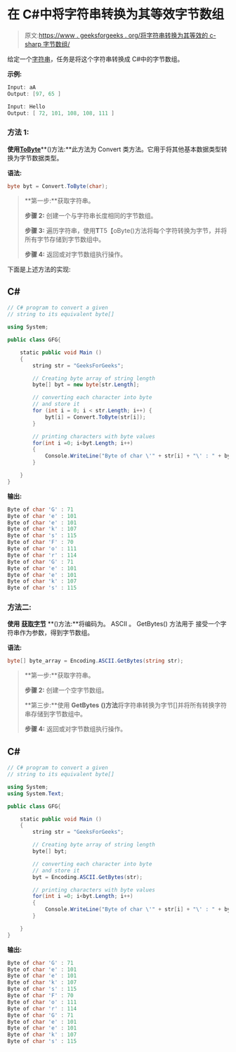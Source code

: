 # 在 C#中将字符串转换为其等效字节数组

> 原文:[https://www . geeksforgeeks . org/将字符串转换为其等效的 c-sharp 字节数组/](https://www.geeksforgeeks.org/converting-a-string-to-its-equivalent-byte-array-in-c-sharp/)

给定一个[字符串](https://www.geeksforgeeks.org/c-sharp-string/)，任务是将这个字符串转换成 C#中的字节数组。

**示例:**

```cs
Input: aA
Output: [97, 65 ]

Input: Hello
Output: [ 72, 101, 108, 108, 111 ]

```

### **方法 1:**

**使用**[**ToByte**](https://www.geeksforgeeks.org/c-sharp-convert-tobytestring-iformatprovider-method/)**()方法:**此方法为 Convert 类方法。它用于将其他基本数据类型转换为字节数据类型。

**语法:**

```cs
byte byt = Convert.ToByte(char); 

```

> **第一步:**获取字符串。
> 
> **步骤 2:** 创建一个与字符串长度相同的字节数组。
> 
> **步骤 3:** 遍历字符串，使用**T**T5【oByte()方法将每个字符转换为字节，并将所有字节存储到字节数组中。
> 
> **步骤 4:** 返回或对字节数组执行操作。

下面是上述方法的实现:

## C#

```cs
// C# program to convert a given
// string to its equivalent byte[]

using System;

public class GFG{

    static public void Main ()
    { 
        string str = "GeeksForGeeks"; 

        // Creating byte array of string length 
        byte[] byt = new byte[str.Length]; 

        // converting each character into byte 
        // and store it
        for (int i = 0; i < str.Length; i++) { 
            byt[i] = Convert.ToByte(str[i]); 
        } 

        // printing characters with byte values
        for(int i =0; i<byt.Length; i++)
        {
            Console.WriteLine("Byte of char \'" + str[i] + "\' : " + byt[i]);
        }

    } 
}
```

**输出:**

```cs
Byte of char 'G' : 71
Byte of char 'e' : 101
Byte of char 'e' : 101
Byte of char 'k' : 107
Byte of char 's' : 115
Byte of char 'F' : 70
Byte of char 'o' : 111
Byte of char 'r' : 114
Byte of char 'G' : 71
Byte of char 'e' : 101
Byte of char 'e' : 101
Byte of char 'k' : 107
Byte of char 's' : 115

```

### **方法二:**

**使用** [**获取字节**](https://www.geeksforgeeks.org/c-sharp-bitconverter-class/) **()方法:**将编码为。 ASCII 。 GetBytes() 方法用于 接受一个字符串作为参数，得到字节数组。

**语法:**

```cs
byte[] byte_array = Encoding.ASCII.GetBytes(string str); 

```

> **第一步:**获取字符串。
> 
> **步骤 2:** 创建一个空字节数组。
> 
> **第三步:**使用 **GetBytes** **()方法**将字符串转换为字节[]并将所有转换字符串存储到字节数组中。
> 
> **步骤 4:** 返回或对字节数组执行操作。

## C#

```cs
// C# program to convert a given
// string to its equivalent byte[]

using System;
using System.Text;

public class GFG{

    static public void Main ()
    { 
        string str = "GeeksForGeeks"; 

        // Creating byte array of string length 
        byte[] byt; 

        // converting each character into byte 
        // and store it
        byt = Encoding.ASCII.GetBytes(str);

        // printing characters with byte values
        for(int i =0; i<byt.Length; i++)
        {
            Console.WriteLine("Byte of char \'" + str[i] + "\' : " + byt[i]);
        }

    } 
}
```

**输出:**

```cs
Byte of char 'G' : 71
Byte of char 'e' : 101
Byte of char 'e' : 101
Byte of char 'k' : 107
Byte of char 's' : 115
Byte of char 'F' : 70
Byte of char 'o' : 111
Byte of char 'r' : 114
Byte of char 'G' : 71
Byte of char 'e' : 101
Byte of char 'e' : 101
Byte of char 'k' : 107
Byte of char 's' : 115

```